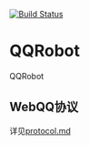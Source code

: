 [![Build Status](https://travis-ci.org/lwch/QQRobot.png)](https://travis-ci.org/lwch/QQRobot)

# QQRobot

QQRobot

## WebQQ协议

详见[protocol.md](docs/protocol.md)

